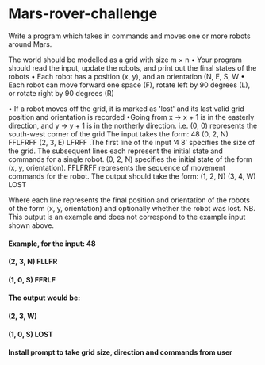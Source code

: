 # Mars-rover-challenge

Write a program which takes in commands and moves one or more robots around Mars.

The world should be modelled as a grid with size m × n
• Your program should read the input, update the robots, and print out the final states of the robots
• Each robot has a position (x, y), and an orientation (N, E, S, W
• Each robot can move forward one space (F), rotate left by 90 degrees (L), or rotate right by
90 degrees (R)

• If a robot moves off the grid, it is marked as 'lost' and its last valid grid position and orientation is recorded
•Going from x -> x + 1 is in the easterly direction, and y -> y + 1 is in the northerly direction. i.e. (0, 0) represents the south-west corner of the grid
The input takes the form:
48
(0, 2, N) FFLFRFF (2, 3, E) LFRFF
.The first line of the input ‘4 8’ specifies the size of the grid. The subsequent lines each represent the initial state and commands for a single robot. (0, 2, N) specifies the initial state of the form (x, y, orientation). FFLFRFF represents the sequence of movement commands for the robot.
The output should take the form: (1, 2, N)
(3, 4, W) LOST

Where each line represents the final position and orientation of the robots of the form (x, y, orientation) and optionally whether the robot was lost.
NB. This output is an example and does not correspond to the example input shown above.

#### Example, for the input: 48
#### (2, 3, N) FLLFR
#### (1, 0, S) FFRLF
#### The output would be: 
#### (2, 3, W)
#### (1, 0, S) LOST

#### Install prompt to take grid size, direction and commands from user


